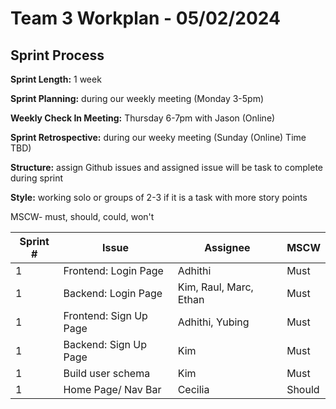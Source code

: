 # Team 3 Workplan - 05/02/2024


## Sprint Process

**Sprint Length:** 1 week 

**Sprint Planning:** during our weekly meeting (Monday 3-5pm) 

**Weekly Check In Meeting:** Thursday 6-7pm with Jason (Online)

**Sprint Retrospective:** during our weeky meeting (Sunday (Online) Time TBD)

**Structure:** assign Github issues and assigned issue will be task to complete during sprint

**Style:** working solo or groups of 2-3 if it is a task with more story points

MSCW- must, should, could, won't

| Sprint #|           Issue     | Assignee    | MSCW |
| --------|-------------------- | ----------- |------|
|   1  | Frontend: Login Page   | Adhithi     | Must |
|   1  | Backend: Login Page    | Kim, Raul, Marc, Ethan| Must |
|   1  | Frontend: Sign Up Page | Adhithi, Yubing| Must |
|   1  | Backend: Sign Up Page  | Kim         | Must |
|   1  | Build user schema      | Kim         | Must |
|   1  | Home Page/ Nav Bar     | Cecilia     | Should |




   

